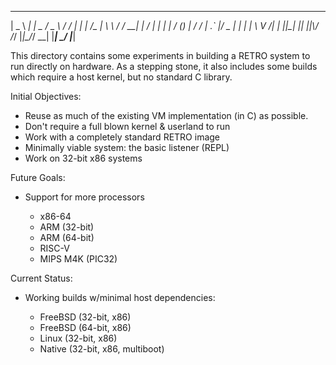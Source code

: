    ___ ___ _____ ___  ___      __  _  _   _ _____ _____   _____ 
  | _ \ __|_   _| _ \/ _ \    / / | \| | /_\_   _|_ _\ \ / / __|
  |   / _|  | | |   / (_) |  / /  | .` |/ _ \| |  | | \ V /| _| 
  |_|_\___| |_| |_|_\\___/  /_/   |_|\_/_/ \_\_| |___| \_/ |___|

This directory contains some experiments in building a RETRO
system to run directly on hardware. As a stepping stone, it
also includes some builds which require a host kernel, but no
standard C library.

Initial Objectives:

- Reuse as much of the existing VM implementation (in C) as
  possible.
- Don't require a full blown kernel & userland to run
- Work with a completely standard RETRO image
- Minimally viable system: the basic listener (REPL)
- Work on 32-bit x86 systems

Future Goals:

- Support for more processors

  - x86-64
  - ARM (32-bit)
  - ARM (64-bit)
  - RISC-V
  - MIPS M4K (PIC32)

Current Status:

- Working builds w/minimal host dependencies:

  - FreeBSD (32-bit, x86)
  - FreeBSD (64-bit, x86)
  - Linux   (32-bit, x86)
  - Native  (32-bit, x86, multiboot)

